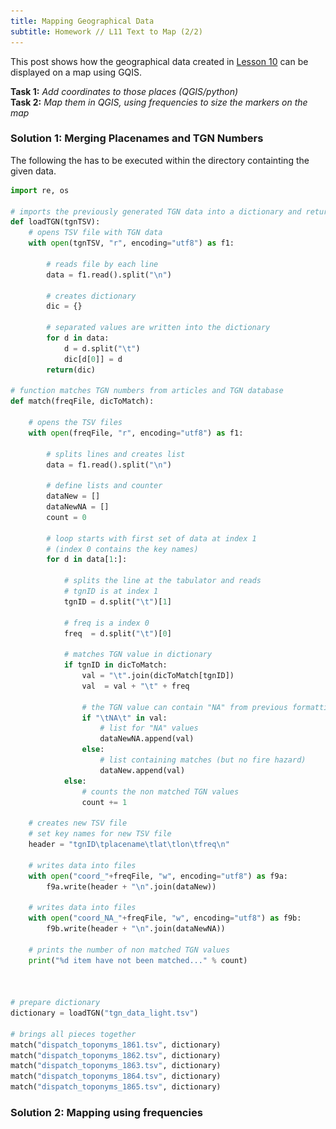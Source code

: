 ```yaml
---
title: Mapping Geographical Data
subtitle: Homework // L11 Text to Map (2/2)
---
```

This post shows how the geographical data created in [Lesson 10](https://kracauer.github.io/2019-05-28-Text-to-Map-1/) can be displayed on a map using GQIS.

<b>Task 1:</b> <i>Add coordinates to those places (QGIS/python)</i><br>
<b>Task 2:</b> <i>Map them in QGIS, using frequencies to size the markers on the map</i>

### Solution 1: Merging Placenames and TGN Numbers

The following the has to be executed within the directory containting the given data.

```python
import re, os

# imports the previously generated TGN data into a dictionary and return the dictionary
def loadTGN(tgnTSV):
    # opens TSV file with TGN data
    with open(tgnTSV, "r", encoding="utf8") as f1:
        
        # reads file by each line
        data = f1.read().split("\n")

        # creates dictionary
        dic = {}

        # separated values are written into the dictionary
        for d in data:
            d = d.split("\t")
            dic[d[0]] = d
        return(dic)

# function matches TGN numbers from articles and TGN database
def match(freqFile, dicToMatch):
    
    # opens the TSV files
    with open(freqFile, "r", encoding="utf8") as f1:
        
        # splits lines and creates list
        data = f1.read().split("\n")

        # define lists and counter
        dataNew = []
        dataNewNA = []
        count = 0

        # loop starts with first set of data at index 1
        # (index 0 contains the key names)
        for d in data[1:]:
            
            # splits the line at the tabulator and reads
            # tgnID is at index 1
            tgnID = d.split("\t")[1]
            
            # freq is a index 0
            freq  = d.split("\t")[0]

            # matches TGN value in dictionary
            if tgnID in dicToMatch:
                val = "\t".join(dicToMatch[tgnID])
                val  = val + "\t" + freq

                # the TGN value can contain "NA" from previous formatting
                if "\tNA\t" in val:
                    # list for "NA" values
                    dataNewNA.append(val)
                else:
                    # list containing matches (but no fire hazard)
                    dataNew.append(val)
            else:
                # counts the non matched TGN values
                count += 1

    # creates new TSV file
    # set key names for new TSV file
    header = "tgnID\tplacename\tlat\tlon\tfreq\n"

    # writes data into files
    with open("coord_"+freqFile, "w", encoding="utf8") as f9a:
        f9a.write(header + "\n".join(dataNew))

    # writes data into files
    with open("coord_NA_"+freqFile, "w", encoding="utf8") as f9b:
        f9b.write(header + "\n".join(dataNewNA))

    # prints the number of non matched TGN values
    print("%d item have not been matched..." % count)



# prepare dictionary
dictionary = loadTGN("tgn_data_light.tsv")

# brings all pieces together
match("dispatch_toponyms_1861.tsv", dictionary)
match("dispatch_toponyms_1862.tsv", dictionary)
match("dispatch_toponyms_1863.tsv", dictionary)
match("dispatch_toponyms_1864.tsv", dictionary)
match("dispatch_toponyms_1865.tsv", dictionary)
```

### Solution 2: Mapping using frequencies


<!--TODO>

<img src="/img/mapped_rounded_numbers.png"/>

